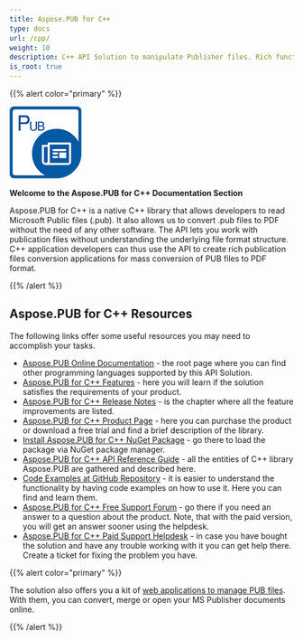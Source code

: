 ```yaml
---
title: Aspose.PUB for C++
type: docs
url: /cpp/
weight: 10
description: C++ API Solution to manipulate Publisher files. Rich functionality provided by Aspose.PUB Manipulation and Management API.
is_root: true
---
```


{{% alert color="primary" %}}

![Aspose.PUB for C++ logo](../aspose_pub-for-cpp-128.png)

**Welcome to the Aspose.PUB for C++ Documentation Section**

Aspose.PUB for C++ is a native C++ library that allows developers to read Microsoft Public files (.pub). It also allows us to convert .pub files to PDF without the need of any other software. The API lets you work with publication files without understanding the underlying file format structure. C++ application developers can thus use the API to create rich publication files conversion applications for mass conversion of PUB files to PDF format.

{{% /alert %}}
## **Aspose.PUB for C++ Resources**
The following links offer some useful resources you may need to accomplish your tasks.

- [Aspose.PUB Online Documentation](/pub/) - the root page where you can find other programming languages supported by this API Solution.
- [Aspose.PUB for C++ Features](/pub/cpp/product-overview/) - here you will learn if the solution satisfies the requirements of your product.
- [Aspose.PUB for C++ Release Notes](https://releases.aspose.com/pub/cpp/release-notes/) - is the chapter where all the feature improvements are listed.
- [Aspose.PUB for C++ Product Page](https://products.aspose.com/pub/cpp) - here you can purchase the product or download a free trial and find a brief description of the library.
- [Install Aspose.PUB for C++ NuGet Package](https://www.nuget.org/packages/Aspose.PUB.CPP/) -  go there to load the package via NuGet package manager.
- [Aspose.PUB for C++ API Reference Guide](https://reference.aspose.com/pub/cpp) - all the entities of C++ library Aspose.PUB are gathered and described here.
- [Code Examples at GitHub Repository](https://github.com/aspose-pub/Aspose.PUB-for-C) - it is easier to understand the functionality by having code examples on how to use it. Here you can find and learn them.
- [Aspose.PUB for C++ Free Support Forum](https://forum.aspose.com/c/pub) - go there if you need an answer to a question about the product. Note, that with the paid version, you will get an answer sooner using the helpdesk.
- [Aspose.PUB for C++ Paid Support Helpdesk](https://helpdesk.aspose.com/) - in case you have bought the solution and have any trouble working with it you can get help there. Create a ticket for fixing the problem you have.

{{% alert color="primary" %}}

The solution also offers you a kit of [web applications to manage PUB files](https://products.aspose.app/pub/applications). With them, you can convert, merge or open your MS Publisher documents online.

{{% /alert %}}
